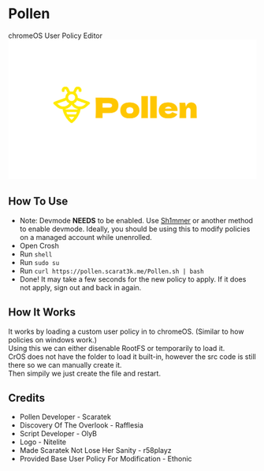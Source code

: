 # Pollen
chromeOS User Policy Editor
![Pollen](/Pollen.svg)

## How To Use
- Note: Devmode **NEEDS** to be enabled. Use [Sh1mmer](https://sh1mmer.me) or another method to enable devmode. Ideally, you should be using this to modify policies on a managed account while unenrolled.
- Open Crosh
- Run `shell`
- Run `sudo su`
- Run `curl https://pollen.scarat3k.me/Pollen.sh | bash`
- Done! It may take a few seconds for the new policy to apply. If it does not apply, sign out and back in again.

## How It Works
It works by loading a custom user policy in to chromeOS. (Similar to how policies on windows work.)  
Using this we can either disenable RootFS or temporarily to load it.  
CrOS does not have the folder to load it built-in, however the src code is still there so we can manually create it.  
Then simpily we just create the file and restart.

## Credits
- Pollen Developer - Scaratek
- Discovery Of The Overlook - Rafflesia
- Script Developer - OlyB
- Logo - Nitelite
- Made Scaratek Not Lose Her Sanity - r58playz
- Provided Base User Policy For Modification - Ethonic
